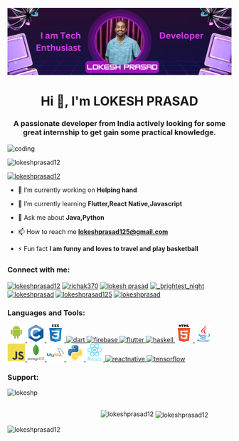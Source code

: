![logo](https://github.com/LOKESHPRASAD12/LOKESHPRASAD12/blob/main/banner.png)



<h1 align="center">Hi 👋, I'm LOKESH PRASAD</h1>
<h3 align="center">A passionate developer from India actively looking for some great internship to get gain some practical knowledge.</h3>

<img align="center" alt="coding" width="400" src="https://steemitimages.com/DQmSSaWvQTY63MYPKLVU1FPYbjz8ZSYGEpsPDT1CJ9b3CBn/1.gif">

<p align="left"> <img src="https://komarev.com/ghpvc/?username=lokeshprasad12&label=Profile%20views&color=0e75b6&style=flat" alt="lokeshprasad12" /> </p>

<p align="left"> <a href="https://github.com/ryo-ma/github-profile-trophy"><img src="https://github-profile-trophy.vercel.app/?username=lokeshprasad12" alt="lokeshprasad12" /></a> </p>

- 🔭 I’m currently working on **Helping hand**

- 🌱 I’m currently learning **Flutter,React Native,Javascript**

- 💬 Ask me about **Java,Python**

- 📫 How to reach me **lokeshprasad125@gmail.com**

- ⚡ Fun fact **I am funny and loves to travel and play basketball**


<h3 align="left">Connect with me:</h3>
<p align="left">
<a href="https://dev.to/lokeshprasad12" target="blank"><img align="center" src="https://raw.githubusercontent.com/rahuldkjain/github-profile-readme-generator/master/src/images/icons/Social/devto.svg" alt="lokeshprasad12" height="30" width="40" /></a>
<a href="https://twitter.com/richak370" target="blank"><img align="center" src="https://raw.githubusercontent.com/rahuldkjain/github-profile-readme-generator/master/src/images/icons/Social/twitter.svg" alt="richak370" height="30" width="40" /></a>
<a href="https://www.linkedin.com/in/lokesh-prasad-b3b896203/" target="blank"><img align="center" src="https://raw.githubusercontent.com/rahuldkjain/github-profile-readme-generator/master/src/images/icons/Social/linked-in-alt.svg" alt="lokesh prasad" height="30" width="40" /></a>
<a href="https://instagram.com/_brightest_night" target="blank"><img align="center" src="https://raw.githubusercontent.com/rahuldkjain/github-profile-readme-generator/master/src/images/icons/Social/instagram.svg" alt="_brightest_night" height="30" width="40" /></a>
<a href="https://www.codechef.com/users/lokeshprasad" target="blank"><img align="center" src="https://cdn.jsdelivr.net/npm/simple-icons@3.1.0/icons/codechef.svg" alt="lokeshprasad" height="30" width="40" /></a>
<a href="https://www.hackerrank.com/lokeshprasad125" target="blank"><img align="center" src="https://raw.githubusercontent.com/rahuldkjain/github-profile-readme-generator/master/src/images/icons/Social/hackerrank.svg" alt="lokeshprasad125" height="30" width="40" /></a>
<a href="https://www.leetcode.com/lokeshprasad" target="blank"><img align="center" src="https://raw.githubusercontent.com/rahuldkjain/github-profile-readme-generator/master/src/images/icons/Social/leet-code.svg" alt="lokeshprasad" height="30" width="40" /></a>
</p>

<h3 align="left">Languages and Tools:</h3>
<p align="left"> <a href="https://developer.android.com" target="_blank" rel="noreferrer"> <img src="https://raw.githubusercontent.com/devicons/devicon/master/icons/android/android-original-wordmark.svg" alt="android" width="40" height="40"/> </a> <a href="https://www.cprogramming.com/" target="_blank" rel="noreferrer"> <img src="https://raw.githubusercontent.com/devicons/devicon/master/icons/c/c-original.svg" alt="c" width="40" height="40"/> </a> <a href="https://www.w3schools.com/css/" target="_blank" rel="noreferrer"> <img src="https://raw.githubusercontent.com/devicons/devicon/master/icons/css3/css3-original-wordmark.svg" alt="css3" width="40" height="40"/> </a> <a href="https://dart.dev" target="_blank" rel="noreferrer"> <img src="https://www.vectorlogo.zone/logos/dartlang/dartlang-icon.svg" alt="dart" width="40" height="40"/> </a> <a href="https://firebase.google.com/" target="_blank" rel="noreferrer"> <img src="https://www.vectorlogo.zone/logos/firebase/firebase-icon.svg" alt="firebase" width="40" height="40"/> </a> <a href="https://flutter.dev" target="_blank" rel="noreferrer"> <img src="https://www.vectorlogo.zone/logos/flutterio/flutterio-icon.svg" alt="flutter" width="40" height="40"/> </a> <a href="https://www.haskell.org/" target="_blank" rel="noreferrer"> <img src="https://upload.wikimedia.org/wikipedia/commons/1/1c/Haskell-Logo.svg" alt="haskell" width="40" height="40"/> </a> <a href="https://www.w3.org/html/" target="_blank" rel="noreferrer"> <img src="https://raw.githubusercontent.com/devicons/devicon/master/icons/html5/html5-original-wordmark.svg" alt="html5" width="40" height="40"/> </a> <a href="https://www.java.com" target="_blank" rel="noreferrer"> <img src="https://raw.githubusercontent.com/devicons/devicon/master/icons/java/java-original.svg" alt="java" width="40" height="40"/> </a> <a href="https://developer.mozilla.org/en-US/docs/Web/JavaScript" target="_blank" rel="noreferrer"> <img src="https://raw.githubusercontent.com/devicons/devicon/master/icons/javascript/javascript-original.svg" alt="javascript" width="40" height="40"/> </a> <a href="https://www.mongodb.com/" target="_blank" rel="noreferrer"> <img src="https://raw.githubusercontent.com/devicons/devicon/master/icons/mongodb/mongodb-original-wordmark.svg" alt="mongodb" width="40" height="40"/> </a> <a href="https://www.mysql.com/" target="_blank" rel="noreferrer"> <img src="https://raw.githubusercontent.com/devicons/devicon/master/icons/mysql/mysql-original-wordmark.svg" alt="mysql" width="40" height="40"/> </a> <a href="https://www.python.org" target="_blank" rel="noreferrer"> <img src="https://raw.githubusercontent.com/devicons/devicon/master/icons/python/python-original.svg" alt="python" width="40" height="40"/> </a> <a href="https://reactjs.org/" target="_blank" rel="noreferrer"> <img src="https://raw.githubusercontent.com/devicons/devicon/master/icons/react/react-original-wordmark.svg" alt="react" width="40" height="40"/> </a> <a href="https://reactnative.dev/" target="_blank" rel="noreferrer"> <img src="https://reactnative.dev/img/header_logo.svg" alt="reactnative" width="40" height="40"/> </a> <a href="https://www.tensorflow.org" target="_blank" rel="noreferrer"> <img src="https://www.vectorlogo.zone/logos/tensorflow/tensorflow-icon.svg" alt="tensorflow" width="40" height="40"/> </a> </p>

<h3 align="left">Support:</h3>
<p><a href="https://www.buymeacoffee.com/lokeshp"> <img align="left" src="https://cdn.buymeacoffee.com/buttons/v2/default-yellow.png" height="50" width="210" alt="lokeshp" /></a></p><br><br>

<p><img align="left" src="https://github-readme-stats.vercel.app/api/top-langs?username=lokeshprasad12&show_icons=true&locale=en&layout=compact" alt="lokeshprasad12" /></p>

<p>&nbsp;<img align="center" src="https://github-readme-stats.vercel.app/api?username=lokeshprasad12&show_icons=true&locale=en" alt="lokeshprasad12" /></p>

<p><img align="center" src="https://github-readme-streak-stats.herokuapp.com/?user=lokeshprasad12&" alt="lokeshprasad12" /></p>
